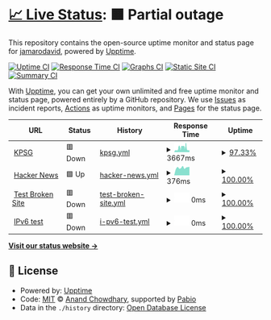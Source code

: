 # [📈 Live Status](https://jamarodavid.github.io/up): <!--live status--> **🟧 Partial outage**

This repository contains the open-source uptime monitor and status page for [jamarodavid](https://jamarodavid.github.io/up), powered by [Upptime](https://github.com/upptime/upptime).

[![Uptime CI](https://github.com/jamarodavid/up/workflows/Uptime%20CI/badge.svg)](https://github.com/jamarodavid/up/actions?query=workflow%3A%22Uptime+CI%22)
[![Response Time CI](https://github.com/jamarodavid/up/workflows/Response%20Time%20CI/badge.svg)](https://github.com/jamarodavid/up/actions?query=workflow%3A%22Response+Time+CI%22)
[![Graphs CI](https://github.com/jamarodavid/up/workflows/Graphs%20CI/badge.svg)](https://github.com/jamarodavid/up/actions?query=workflow%3A%22Graphs+CI%22)
[![Static Site CI](https://github.com/jamarodavid/up/workflows/Static%20Site%20CI/badge.svg)](https://github.com/jamarodavid/up/actions?query=workflow%3A%22Static+Site+CI%22)
[![Summary CI](https://github.com/jamarodavid/up/workflows/Summary%20CI/badge.svg)](https://github.com/jamarodavid/up/actions?query=workflow%3A%22Summary+CI%22)

With [Upptime](https://upptime.js.org), you can get your own unlimited and free uptime monitor and status page, powered entirely by a GitHub repository. We use [Issues](https://github.com/jamarodavid/up/issues) as incident reports, [Actions](https://github.com/jamarodavid/up/actions) as uptime monitors, and [Pages](https://jamarodavid.github.io/up) for the status page.

<!--start: status pages-->
<!-- This summary is generated by Upptime (https://github.com/upptime/upptime) -->
<!-- Do not edit this manually, your changes will be overwritten -->
<!-- prettier-ignore -->
| URL | Status | History | Response Time | Uptime |
| --- | ------ | ------- | ------------- | ------ |
| <img alt="" src="https://icons.duckduckgo.com/ip3/kpsg.com.ico" height="13"> [KPSG](https://kpsg.com/) | 🟥 Down | [kpsg.yml](https://github.com/jamarodavid/up/commits/HEAD/history/kpsg.yml) | <details><summary><img alt="Response time graph" src="./graphs/kpsg/response-time-week.png" height="20"> 3667ms</summary><br><a href="https://jamarodavid.github.io/up/history/kpsg"><img alt="Response time 2875" src="https://img.shields.io/endpoint?url=https%3A%2F%2Fraw.githubusercontent.com%2Fjamarodavid%2Fup%2FHEAD%2Fapi%2Fkpsg%2Fresponse-time.json"></a><br><a href="https://jamarodavid.github.io/up/history/kpsg"><img alt="24-hour response time 1726" src="https://img.shields.io/endpoint?url=https%3A%2F%2Fraw.githubusercontent.com%2Fjamarodavid%2Fup%2FHEAD%2Fapi%2Fkpsg%2Fresponse-time-day.json"></a><br><a href="https://jamarodavid.github.io/up/history/kpsg"><img alt="7-day response time 3667" src="https://img.shields.io/endpoint?url=https%3A%2F%2Fraw.githubusercontent.com%2Fjamarodavid%2Fup%2FHEAD%2Fapi%2Fkpsg%2Fresponse-time-week.json"></a><br><a href="https://jamarodavid.github.io/up/history/kpsg"><img alt="30-day response time 2875" src="https://img.shields.io/endpoint?url=https%3A%2F%2Fraw.githubusercontent.com%2Fjamarodavid%2Fup%2FHEAD%2Fapi%2Fkpsg%2Fresponse-time-month.json"></a><br><a href="https://jamarodavid.github.io/up/history/kpsg"><img alt="1-year response time 2875" src="https://img.shields.io/endpoint?url=https%3A%2F%2Fraw.githubusercontent.com%2Fjamarodavid%2Fup%2FHEAD%2Fapi%2Fkpsg%2Fresponse-time-year.json"></a></details> | <details><summary><a href="https://jamarodavid.github.io/up/history/kpsg">97.33%</a></summary><a href="https://jamarodavid.github.io/up/history/kpsg"><img alt="All-time uptime 98.63%" src="https://img.shields.io/endpoint?url=https%3A%2F%2Fraw.githubusercontent.com%2Fjamarodavid%2Fup%2FHEAD%2Fapi%2Fkpsg%2Fuptime.json"></a><br><a href="https://jamarodavid.github.io/up/history/kpsg"><img alt="24-hour uptime 100.00%" src="https://img.shields.io/endpoint?url=https%3A%2F%2Fraw.githubusercontent.com%2Fjamarodavid%2Fup%2FHEAD%2Fapi%2Fkpsg%2Fuptime-day.json"></a><br><a href="https://jamarodavid.github.io/up/history/kpsg"><img alt="7-day uptime 97.33%" src="https://img.shields.io/endpoint?url=https%3A%2F%2Fraw.githubusercontent.com%2Fjamarodavid%2Fup%2FHEAD%2Fapi%2Fkpsg%2Fuptime-week.json"></a><br><a href="https://jamarodavid.github.io/up/history/kpsg"><img alt="30-day uptime 98.63%" src="https://img.shields.io/endpoint?url=https%3A%2F%2Fraw.githubusercontent.com%2Fjamarodavid%2Fup%2FHEAD%2Fapi%2Fkpsg%2Fuptime-month.json"></a><br><a href="https://jamarodavid.github.io/up/history/kpsg"><img alt="1-year uptime 98.63%" src="https://img.shields.io/endpoint?url=https%3A%2F%2Fraw.githubusercontent.com%2Fjamarodavid%2Fup%2FHEAD%2Fapi%2Fkpsg%2Fuptime-year.json"></a></details>
| <img alt="" src="https://icons.duckduckgo.com/ip3/news.ycombinator.com.ico" height="13"> [Hacker News](https://news.ycombinator.com) | 🟩 Up | [hacker-news.yml](https://github.com/jamarodavid/up/commits/HEAD/history/hacker-news.yml) | <details><summary><img alt="Response time graph" src="./graphs/hacker-news/response-time-week.png" height="20"> 376ms</summary><br><a href="https://jamarodavid.github.io/up/history/hacker-news"><img alt="Response time 313" src="https://img.shields.io/endpoint?url=https%3A%2F%2Fraw.githubusercontent.com%2Fjamarodavid%2Fup%2FHEAD%2Fapi%2Fhacker-news%2Fresponse-time.json"></a><br><a href="https://jamarodavid.github.io/up/history/hacker-news"><img alt="24-hour response time 411" src="https://img.shields.io/endpoint?url=https%3A%2F%2Fraw.githubusercontent.com%2Fjamarodavid%2Fup%2FHEAD%2Fapi%2Fhacker-news%2Fresponse-time-day.json"></a><br><a href="https://jamarodavid.github.io/up/history/hacker-news"><img alt="7-day response time 376" src="https://img.shields.io/endpoint?url=https%3A%2F%2Fraw.githubusercontent.com%2Fjamarodavid%2Fup%2FHEAD%2Fapi%2Fhacker-news%2Fresponse-time-week.json"></a><br><a href="https://jamarodavid.github.io/up/history/hacker-news"><img alt="30-day response time 313" src="https://img.shields.io/endpoint?url=https%3A%2F%2Fraw.githubusercontent.com%2Fjamarodavid%2Fup%2FHEAD%2Fapi%2Fhacker-news%2Fresponse-time-month.json"></a><br><a href="https://jamarodavid.github.io/up/history/hacker-news"><img alt="1-year response time 313" src="https://img.shields.io/endpoint?url=https%3A%2F%2Fraw.githubusercontent.com%2Fjamarodavid%2Fup%2FHEAD%2Fapi%2Fhacker-news%2Fresponse-time-year.json"></a></details> | <details><summary><a href="https://jamarodavid.github.io/up/history/hacker-news">100.00%</a></summary><a href="https://jamarodavid.github.io/up/history/hacker-news"><img alt="All-time uptime 100.00%" src="https://img.shields.io/endpoint?url=https%3A%2F%2Fraw.githubusercontent.com%2Fjamarodavid%2Fup%2FHEAD%2Fapi%2Fhacker-news%2Fuptime.json"></a><br><a href="https://jamarodavid.github.io/up/history/hacker-news"><img alt="24-hour uptime 100.00%" src="https://img.shields.io/endpoint?url=https%3A%2F%2Fraw.githubusercontent.com%2Fjamarodavid%2Fup%2FHEAD%2Fapi%2Fhacker-news%2Fuptime-day.json"></a><br><a href="https://jamarodavid.github.io/up/history/hacker-news"><img alt="7-day uptime 100.00%" src="https://img.shields.io/endpoint?url=https%3A%2F%2Fraw.githubusercontent.com%2Fjamarodavid%2Fup%2FHEAD%2Fapi%2Fhacker-news%2Fuptime-week.json"></a><br><a href="https://jamarodavid.github.io/up/history/hacker-news"><img alt="30-day uptime 99.96%" src="https://img.shields.io/endpoint?url=https%3A%2F%2Fraw.githubusercontent.com%2Fjamarodavid%2Fup%2FHEAD%2Fapi%2Fhacker-news%2Fuptime-month.json"></a><br><a href="https://jamarodavid.github.io/up/history/hacker-news"><img alt="1-year uptime 100.00%" src="https://img.shields.io/endpoint?url=https%3A%2F%2Fraw.githubusercontent.com%2Fjamarodavid%2Fup%2FHEAD%2Fapi%2Fhacker-news%2Fuptime-year.json"></a></details>
| <img alt="" src="https://icons.duckduckgo.com/ip3/thissitedoesnotexist.koj.co.ico" height="13"> [Test Broken Site](https://thissitedoesnotexist.koj.co) | 🟥 Down | [test-broken-site.yml](https://github.com/jamarodavid/up/commits/HEAD/history/test-broken-site.yml) | <details><summary><img alt="Response time graph" src="./graphs/test-broken-site/response-time-week.png" height="20"> 0ms</summary><br><a href="https://jamarodavid.github.io/up/history/test-broken-site"><img alt="Response time 0" src="https://img.shields.io/endpoint?url=https%3A%2F%2Fraw.githubusercontent.com%2Fjamarodavid%2Fup%2FHEAD%2Fapi%2Ftest-broken-site%2Fresponse-time.json"></a><br><a href="https://jamarodavid.github.io/up/history/test-broken-site"><img alt="24-hour response time 0" src="https://img.shields.io/endpoint?url=https%3A%2F%2Fraw.githubusercontent.com%2Fjamarodavid%2Fup%2FHEAD%2Fapi%2Ftest-broken-site%2Fresponse-time-day.json"></a><br><a href="https://jamarodavid.github.io/up/history/test-broken-site"><img alt="7-day response time 0" src="https://img.shields.io/endpoint?url=https%3A%2F%2Fraw.githubusercontent.com%2Fjamarodavid%2Fup%2FHEAD%2Fapi%2Ftest-broken-site%2Fresponse-time-week.json"></a><br><a href="https://jamarodavid.github.io/up/history/test-broken-site"><img alt="30-day response time 0" src="https://img.shields.io/endpoint?url=https%3A%2F%2Fraw.githubusercontent.com%2Fjamarodavid%2Fup%2FHEAD%2Fapi%2Ftest-broken-site%2Fresponse-time-month.json"></a><br><a href="https://jamarodavid.github.io/up/history/test-broken-site"><img alt="1-year response time 0" src="https://img.shields.io/endpoint?url=https%3A%2F%2Fraw.githubusercontent.com%2Fjamarodavid%2Fup%2FHEAD%2Fapi%2Ftest-broken-site%2Fresponse-time-year.json"></a></details> | <details><summary><a href="https://jamarodavid.github.io/up/history/test-broken-site">100.00%</a></summary><a href="https://jamarodavid.github.io/up/history/test-broken-site"><img alt="All-time uptime 100.00%" src="https://img.shields.io/endpoint?url=https%3A%2F%2Fraw.githubusercontent.com%2Fjamarodavid%2Fup%2FHEAD%2Fapi%2Ftest-broken-site%2Fuptime.json"></a><br><a href="https://jamarodavid.github.io/up/history/test-broken-site"><img alt="24-hour uptime 100.00%" src="https://img.shields.io/endpoint?url=https%3A%2F%2Fraw.githubusercontent.com%2Fjamarodavid%2Fup%2FHEAD%2Fapi%2Ftest-broken-site%2Fuptime-day.json"></a><br><a href="https://jamarodavid.github.io/up/history/test-broken-site"><img alt="7-day uptime 100.00%" src="https://img.shields.io/endpoint?url=https%3A%2F%2Fraw.githubusercontent.com%2Fjamarodavid%2Fup%2FHEAD%2Fapi%2Ftest-broken-site%2Fuptime-week.json"></a><br><a href="https://jamarodavid.github.io/up/history/test-broken-site"><img alt="30-day uptime 100.00%" src="https://img.shields.io/endpoint?url=https%3A%2F%2Fraw.githubusercontent.com%2Fjamarodavid%2Fup%2FHEAD%2Fapi%2Ftest-broken-site%2Fuptime-month.json"></a><br><a href="https://jamarodavid.github.io/up/history/test-broken-site"><img alt="1-year uptime 100.00%" src="https://img.shields.io/endpoint?url=https%3A%2F%2Fraw.githubusercontent.com%2Fjamarodavid%2Fup%2FHEAD%2Fapi%2Ftest-broken-site%2Fuptime-year.json"></a></details>
| <img alt="" src="https://icons.duckduckgo.com/ip3/null.ico" height="13"> [IPv6 test](forwardemail.net) | 🟥 Down | [i-pv6-test.yml](https://github.com/jamarodavid/up/commits/HEAD/history/i-pv6-test.yml) | <details><summary><img alt="Response time graph" src="./graphs/i-pv6-test/response-time-week.png" height="20"> 0ms</summary><br><a href="https://jamarodavid.github.io/up/history/i-pv6-test"><img alt="Response time 0" src="https://img.shields.io/endpoint?url=https%3A%2F%2Fraw.githubusercontent.com%2Fjamarodavid%2Fup%2FHEAD%2Fapi%2Fi-pv6-test%2Fresponse-time.json"></a><br><a href="https://jamarodavid.github.io/up/history/i-pv6-test"><img alt="24-hour response time 0" src="https://img.shields.io/endpoint?url=https%3A%2F%2Fraw.githubusercontent.com%2Fjamarodavid%2Fup%2FHEAD%2Fapi%2Fi-pv6-test%2Fresponse-time-day.json"></a><br><a href="https://jamarodavid.github.io/up/history/i-pv6-test"><img alt="7-day response time 0" src="https://img.shields.io/endpoint?url=https%3A%2F%2Fraw.githubusercontent.com%2Fjamarodavid%2Fup%2FHEAD%2Fapi%2Fi-pv6-test%2Fresponse-time-week.json"></a><br><a href="https://jamarodavid.github.io/up/history/i-pv6-test"><img alt="30-day response time 0" src="https://img.shields.io/endpoint?url=https%3A%2F%2Fraw.githubusercontent.com%2Fjamarodavid%2Fup%2FHEAD%2Fapi%2Fi-pv6-test%2Fresponse-time-month.json"></a><br><a href="https://jamarodavid.github.io/up/history/i-pv6-test"><img alt="1-year response time 0" src="https://img.shields.io/endpoint?url=https%3A%2F%2Fraw.githubusercontent.com%2Fjamarodavid%2Fup%2FHEAD%2Fapi%2Fi-pv6-test%2Fresponse-time-year.json"></a></details> | <details><summary><a href="https://jamarodavid.github.io/up/history/i-pv6-test">100.00%</a></summary><a href="https://jamarodavid.github.io/up/history/i-pv6-test"><img alt="All-time uptime 100.00%" src="https://img.shields.io/endpoint?url=https%3A%2F%2Fraw.githubusercontent.com%2Fjamarodavid%2Fup%2FHEAD%2Fapi%2Fi-pv6-test%2Fuptime.json"></a><br><a href="https://jamarodavid.github.io/up/history/i-pv6-test"><img alt="24-hour uptime 100.00%" src="https://img.shields.io/endpoint?url=https%3A%2F%2Fraw.githubusercontent.com%2Fjamarodavid%2Fup%2FHEAD%2Fapi%2Fi-pv6-test%2Fuptime-day.json"></a><br><a href="https://jamarodavid.github.io/up/history/i-pv6-test"><img alt="7-day uptime 100.00%" src="https://img.shields.io/endpoint?url=https%3A%2F%2Fraw.githubusercontent.com%2Fjamarodavid%2Fup%2FHEAD%2Fapi%2Fi-pv6-test%2Fuptime-week.json"></a><br><a href="https://jamarodavid.github.io/up/history/i-pv6-test"><img alt="30-day uptime 100.00%" src="https://img.shields.io/endpoint?url=https%3A%2F%2Fraw.githubusercontent.com%2Fjamarodavid%2Fup%2FHEAD%2Fapi%2Fi-pv6-test%2Fuptime-month.json"></a><br><a href="https://jamarodavid.github.io/up/history/i-pv6-test"><img alt="1-year uptime 100.00%" src="https://img.shields.io/endpoint?url=https%3A%2F%2Fraw.githubusercontent.com%2Fjamarodavid%2Fup%2FHEAD%2Fapi%2Fi-pv6-test%2Fuptime-year.json"></a></details>

<!--end: status pages-->

[**Visit our status website →**](https://jamarodavid.github.io/up)

## 📄 License

- Powered by: [Upptime](https://github.com/upptime/upptime)
- Code: [MIT](./LICENSE) © [Anand Chowdhary](https://anandchowdhary.com), supported by [Pabio](https://pabio.com)
- Data in the `./history` directory: [Open Database License](https://opendatacommons.org/licenses/odbl/1-0/)
